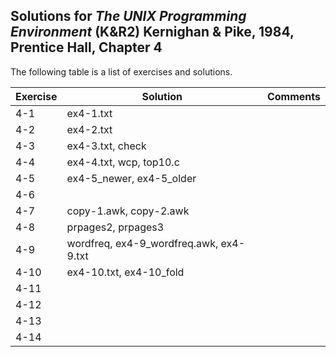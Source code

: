 ## Solutions for _The UNIX Programming Environment_ (K&R2) Kernighan & Pike, 1984, Prentice Hall, Chapter 4

The following table is a list of exercises and solutions.

|Exercise|Solution|Comments|
|--------|--------|--------|
|4-1     |ex4-1.txt        |        |
|4-2     |ex4-2.txt               |        |
|4-3     |ex4-3.txt, check               |        |
|4-4     |ex4-4.txt, wcp, top10.c              |        |
|4-5     |ex4-5_newer, ex4-5_older        |        |
|4-6     |        |        |
|4-7     |copy-1.awk, copy-2.awk        |        |
|4-8     |prpages2, prpages3        |        |
|4-9     |wordfreq, ex4-9_wordfreq.awk, ex4-9.txt        |        |
|4-10    |ex4-10.txt, ex4-10_fold        |        |
|4-11	 |        |        |
|4-12  	 |        |        |
|4-13    |        |        |
|4-14    |        |        |


